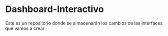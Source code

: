 # Dashboard-Interactivo
Este es un repositorio donde se almacenarán los cambios de las interfaces que vamos a crear
